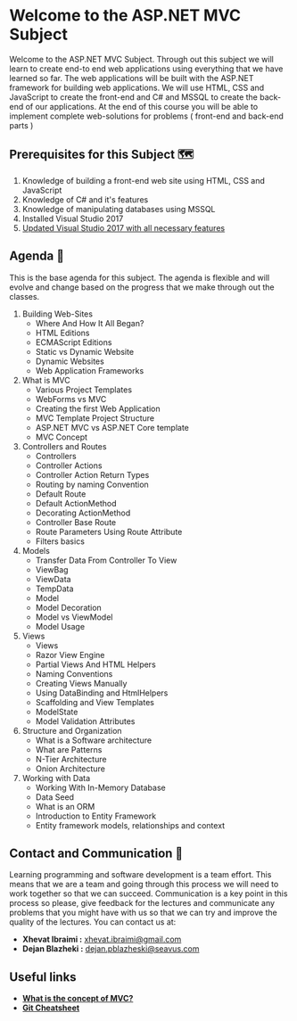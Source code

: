# Welcome to the ASP.NET MVC Subject
Welcome to the ASP.NET MVC Subject. Through out this subject we will learn to create end-to end web applications using everything that we have learned so far. The web applications will be built with the ASP.NET framework for building web applications. We will use HTML, CSS and JavaScript to create the front-end and C# and MSSQL to create the back-end of our applications. At the end of this course you will be able to implement complete web-solutions for problems ( front-end and back-end parts )
## Prerequisites for this Subject 🗺
1. Knowledge of building a front-end web site using HTML, CSS and JavaScript
2. Knowledge of C# and it's features
3. Knowledge of manipulating databases using MSSQL
4. Installed Visual Studio 2017
5. [Updated Visual Studio 2017 with all necessary features](https://github.com/sedc-codecademy/sedc7-08-aspnetmvc/blob/master/g1/AddVisualStudioFeatures.md)
## Agenda 🎯
This is the base agenda for this subject. The agenda is flexible and will evolve and change based on the progress that we make through out the classes. 
1. Building Web-Sites
	* Where And How It All Began?
	* HTML Editions
	* ECMAScript Editions
	* Static vs Dynamic Website
	* Dynamic Websites
	* Web Application Frameworks
2. What is MVC
	* Various Project Templates
	* WebForms vs MVC
	* Creating the first Web Application
	* MVC Template Project Structure
	* ASP.NET MVC vs ASP.NET Core template
	* MVC Concept
3. Controllers and Routes
	* Controllers
	* Controller Actions
	* Controller Action Return Types
	* Routing by naming Convention
	* Default Route
	* Default ActionMethod
	* Decorating ActionMethod
	* Controller Base Route
	* Route Parameters Using Route Attribute
	* Filters basics
4. Models
	* Transfer Data From Controller To View
	* ViewBag
	* ViewData
	* TempData
	* Model
	* Model Decoration
	* Model vs ViewModel
	* Model Usage
5. Views
	* Views
	* Razor View Engine
	* Partial Views And HTML Helpers
	* Naming Conventions
	* 	Creating Views Manually
	* Using DataBinding and HtmlHelpers
	* Scaffolding and View Templates
	* ModelState
	* Model Validation Attributes
6. Structure and Organization
	* What is a Software architecture
	* What are Patterns 
	* N-Tier Architecture
	* Onion Architecture
7. Working with Data
	* Working With In-Memory Database
	* Data Seed
	* What is an ORM
	* Introduction to Entity Framework
	* Entity framework models, relationships and context
## Contact and Communication 📢
Learning programming and software development is a team effort. This means that we are a team and going through this process we will need to work together so that we can succeed. Communication is a key point in this process so please, give feedback for the lectures and communicate any problems that you might have with us so that we can try and improve the quality of the lectures. You can contact us at:
* **Xhevat Ibraimi :** xhevat.ibraimi@gmail.com
* **Dejan Blazheki :** dejan.pblazheski@seavus.com
## Useful links
* [**What is the concept of MVC?**](https://www.youtube.com/watch?v=fa8eUcu30Lw)
* [**Git Cheatsheet**](https://github.github.com/training-kit/downloads/github-git-cheat-sheet.pdf)
